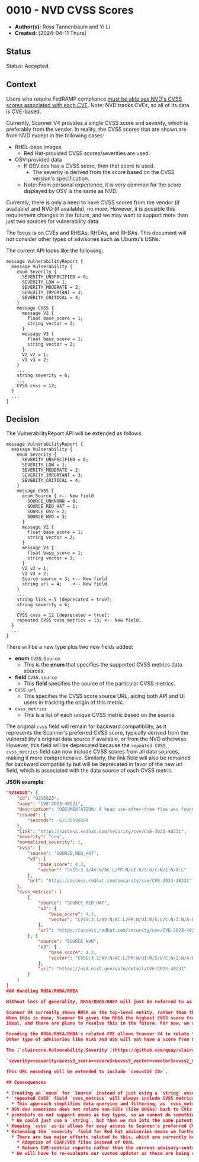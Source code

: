 # 0010 - NVD CVSS Scores

- **Author(s):** Ross Tannenbaum and Yi Li
- **Created:** [2024-04-11 Thurs]

## Status

Status: Accepted.

## Context

Users who require FedRAMP compliance [must be able see NVD's CVSS scores associated with each CVE](https://www.fedramp.gov/assets/resources/documents/CSP_Vulnerability_Scanning_Requirements.pdf).
Note: NVD tracks CVEs, so all of its data is CVE-based.

Currently, Scanner V4 provides a single CVSS score and severity, which is preferably from the vendor.
In reality, the CVSS scores that are shown are from NVD except in the following cases:

* RHEL-base images
  * Red Hat-provided CVSS scores/severities are used.
* OSV-provided data
  * If OSV.dev has a CVSS score, then that score is used.
    * The severity is derived from the score based on the CVSS version's specification.
  * Note: From personal experience, it is very common for the score displayed by OSV is the same as NVD.

Currently, there is only a need to have CVSS scores from the vendor (if available) and NVD (if available), no more.
However, it is possible this requirement changes in the future, and we may want to support more than just two
sources for vulnerability data.

The focus is on CVEs and RHSAs, RHEAs, and RHBAs. This document will not consider other types of advisories such as
Ubuntu's USNs.

The current API looks like the following:

```
message VulnerabilityReport {
  message Vulnerability {
    enum Severity {
      SEVERITY_UNSPECIFIED = 0;
      SEVERITY_LOW = 1;
      SEVERITY_MODERATE = 2;
      SEVERITY_IMPORTANT = 3;
      SEVERITY_CRITICAL = 4;
    }
    message CVSS {
      message V2 {
        float base_score = 1;
        string vector = 2;
      }
      message V3 {
        float base_score = 1;
        string vector = 2;
      }
      V2 v2 = 1;
      V3 v3 = 2;
    }
    ...
    string severity = 6;
    ...
    CVSS cvss = 12;
  }
  ...
}
```

## Decision

The VulnerabilityReport API will be extended as follows:

```
message VulnerabilityReport {
  message Vulnerability {
    enum Severity {
      SEVERITY_UNSPECIFIED = 0;
      SEVERITY_LOW = 1;
      SEVERITY_MODERATE = 2;
      SEVERITY_IMPORTANT = 3;
      SEVERITY_CRITICAL = 4;
    }
    message CVSS {
      enum Source { <-- New field
        SOURCE_UNKNOWN = 0;
        SOURCE_RED_HAT = 1;
        SOURCE_OSV = 2;
        SOURCE_NVD = 3;
      }
      message V2 {
        float base_score = 1;
        string vector = 2;
      }
      message V3 {
        float base_score = 1;
        string vector = 2;
      }
      V2 v2 = 1;
      V3 v3 = 2;
      Source source = 3; <-- New field
      string url = 4;    <-- New field
    }
    ...
    string link = 5 [deprecated = true];
    string severity = 6;
    ...
    CVSS cvss = 12 [deprecated = true];
    repeated CVSS cvss_metrics = 13; <-- New field.
  }
  ...
}
```

There will be a new type plus two new fields added:

* **enum** `CVSS.Source`
  * This is the **enum** that specifies the supported CVSS metrics data sources.
* **field** `CVSS.source`
  * This **field** specifies the source of the particular CVSS metrics.
* `CVSS.url`
  * This specifies the CVSS score source URL, aiding both API and UI users in tracking the origin of this metric.
* `cvss_metrics`
  * This is a list of each unique CVSS metric based on the source.

The original `cvss` field will remain for backward compatibility, as it represents the Scanner's preferred CVSS score, typically derived from the vulnerability's original data source if available, or from the NVD otherwise. 
However, this field will be deprecated because the `repeated CVSS cvss_metrics` field can now include CVSS scores from all data sources, making it more comprehensive.
Similarly, the link field will also be remained for backward compatibility but will be deprecated in favor of the new url field, which is associated with the data source of each CVSS metric.

**JSON example**:


```json
"9216828": {
	"id": "9216828",
	"name": "CVE-2023-48231",
	"description": "DOCUMENTATION: A heap use-after-free flaw was found in the vim package. ... MITIGATION: Mitigation for this issue is either not available or ..., applicability to widespread installation base or stability.",
	"issued": {
		"seconds": -62135596800
	},
	"link": "https://access.redhat.com/security/cve/CVE-2023-48231",
	"severity": "Low",
	"normalized_severity": 1,
	"cvss": {
		"source": "SOURCE_RED_HAT",
		"v3": {
			"base_score": 4.3,
			"vector": "CVSS:3.1/AV:N/AC:L/PR:N/UI:R/S:U/C:N/I:N/A:L"
		},
		"url": "https://access.redhat.com/security/cve/CVE-2023-48231"
	},
	"cvss_metrics": [
		{
			"source": "SOURCE_RED_HAT",
			"v3": {
				"base_score": 4.3,
				"vector": "CVSS:3.1/AV:N/AC:L/PR:N/UI:R/S:U/C:N/I:N/A:L"
			},
			"url": "https://access.redhat.com/security/cve/CVE-2023-48231"
		}, {
			"source": "SOURCE_NVD",
			"v3": {
				"base_score": 4.3,
				"vector": "CVSS:3.1/AV:N/AC:L/PR:N/UI:R/S:U/C:N/I:N/A:L"
			},
			"url": "https://nvd.nist.gov/vuln/detail/CVE-2023-48231"
		}
	]
}
### Handling RHSA/RHBA/RHEA

Without loss of generality, RHSA/RHBA/RHEA will just be referred to as the more well-known RHSA variant of the three.

Scanner V4 currently shows RHSA as the top-level entity, rather than the related CVE(s), when the CVE(s) is/are fixed.
When this is done, Scanner V4 gives the RHSA the highest CVSS score from the associated CVE(s). We acknowledge this is not
ideal, and there are plans to resolve this in the future. For now, we will need to support NVD scores in a compatible manner.

Encoding the RHSA/RHEA/RHBA's related CVE allows Scanner V4 to relate the advisory back to the CVE which has the highest score and search NVD for that CVE's score.
Other type of advisories like ALAS and USN will not have a score from NVD.

The [`claircore.Vulnerability.Severity`](https://github.com/quay/claircore/blob/v1.5.25/vulnerability.go#L24) is currently set to the following:

`severity=<severity>&cvss3_score=<score3>&cvss3_vector=<vector3>cvss2_score=<score2>&cvss2_vector=<vector2>`

This URL encoding will be extended to include `cve=<CVE ID>`.

## Consequences

* Creating an `enum` for `Source` instead of just using a `string` ensures consistency and limits mistakes which may be made
* `repeated CVSS` field `cvss_metrics` will always include CVSS metrics from all data sources, including the Scanner's preferred CVSS metric.
  * This approach simplifies data querying and filtering, as `cvss_metrics` will be the sole field used for filtering data or making policies.
* OSV.dev sometimes does not relate non-CVEs (like GHSAs) back to CVEs. When this happens, we cannot determine the CVSS score from NVD.
* protobufs do not support enums as key types, so we cannot do something like `map<Source, CVSS> cvss_metrics = 13`.
  * We could just use a `string`, but then we run into the same potential pitfalls mentioned previously.
* Keeping `cvss` as-is allows for easy access to Scanner's preferred CVSS score.
* Extending the `severity` field for Red Hat advisories means we further diverge away from ClairCore's Red Hat updater.
  * There are two major efforts related to this, which are currently being worked on by the Clair team:
    * Adoption of CSAF/VEX files instead of OVAL
    * Return CVE-centric reports rather than the current advisory-centric report.
  * We will have to re-evaluate our custom updater as these are being developed and completed.
